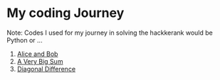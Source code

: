 # My coding Journey

Note: Codes I used for my journey in solving the hackkerank would be Python or ...

1. [Alice and Bob](https://www.hackerrank.com/challenges/compare-the-triplets)
2. [A Very Big Sum](https://www.hackerrank.com/challenges/a-very-big-sum)
3. [Diagonal Difference](https://www.hackerrank.com/challenges/diagonal-difference)
